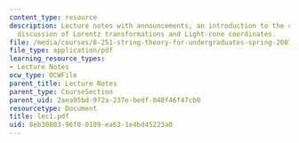 ```yaml
---
content_type: resource
description: Lecture notes with announcements, an introduction to the course, and
  discussion of Lorentz transformations and Light-cone coordinates.
file: /media/courses/8-251-string-theory-for-undergraduates-spring-2007/8eb3080396f00109ea631e4bd45223a0_lec1.pdf
file_type: application/pdf
learning_resource_types:
- Lecture Notes
ocw_type: OCWFile
parent_title: Lecture Notes
parent_type: CourseSection
parent_uid: 2aea95bd-972a-237e-bedf-048f46f47cb0
resourcetype: Document
title: lec1.pdf
uid: 8eb30803-96f0-0109-ea63-1e4bd45223a0
---
```

